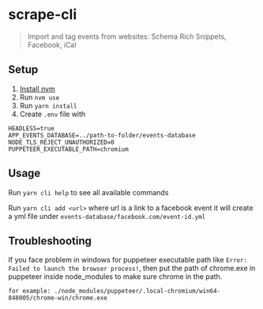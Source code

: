 # scrape-cli

> Import and tag events from websites: Schema Rich Snippets, Facebook, iCal

## Setup

1. [Install nvm](https://github.com/nvm-sh/nvm)
2. Run `nvm use`
3. Run `yarn install`
4. Create `.env` file with

```
HEADLESS=true
APP_EVENTS_DATABASE=../path-to-folder/events-database
NODE_TLS_REJECT_UNAUTHORIZED=0
PUPPETEER_EXECUTABLE_PATH=chromium
```

## Usage

Run `yarn cli help` to see all available commands

Run `yarn cli add <url>` where url is a link to a facebook event it will create a yml file under `events-database/facebook.com/event-id.yml`

## Troubleshooting

If you face problem in windows for puppeteer executable path like `Error: Failed to launch the browser process!`, then put the path of chrome.exe in puppeteer inside node_modules to make sure chrome in the path.

`for example: ./node_modules/puppeteer/.local-chromium/win64-848005/chrome-win/chrome.exe`
